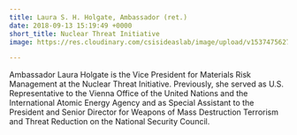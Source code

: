 ```yaml
---
title: Laura S. H. Holgate, Ambassador (ret.)
date: 2018-09-13 15:19:49 +0000
short_title: Nuclear Threat Initiative
image: https://res.cloudinary.com/csisideaslab/image/upload/v1537475627/health-commission/Holgate_Laura.jpg

---
```

Ambassador Laura Holgate is the Vice President for Materials Risk Management at the Nuclear Threat Initiative. Previously, she served as U.S. Representative to the Vienna Office of the United Nations and the International Atomic Energy Agency and as Special Assistant to the President and Senior Director for Weapons of Mass Destruction Terrorism and Threat Reduction on the National Security Council.